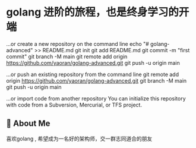 
# golang 进阶的旅程，也是终身学习的开端


…or create a new repository on the command line
echo "# golang-advanced" >> README.md
git init
git add README.md
git commit -m "first commit"
git branch -M main
git remote add origin https://github.com/yaoran/golang-advanced.git
git push -u origin main


…or push an existing repository from the command line
git remote add origin https://github.com/yaoran/golang-advanced.git
git branch -M main
git push -u origin main


…or import code from another repository
You can initialize this repository with code from a Subversion, Mercurial, or TFS project.


## 🚀 About Me
喜欢golang , 希望成为一名好的架构师，交一群志同道合的朋友 

